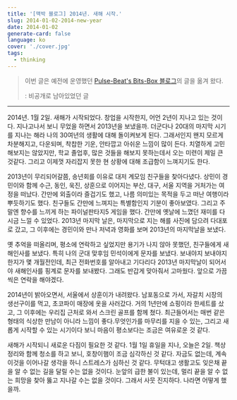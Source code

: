 ```yaml
---
title: '[맥박 블로그] 2014년. 새해 시작.'
slug: 2014-01-02-2014-new-year
date: 2014-01-02
generate-card: false
language: ko
cover: './cover.jpg'
tags:
  - thinking
---
```


> 이번 글은 예전에 운영했던 [Pulse-Beat's Bits-Box 블로그](https://pulsebeat.tistory.com/)의 글을 옮겨 왔다.
>
> : 비공개로 남아있었던 글

---

2014년. 1월 2일. 새해가 시작되었다. 창업을 시작한지, 어언 2년이 지나고 있는 것이다. 지나고나서 보니 무었을 하면서 2013년을 보냈을까. 더군다나 20대의 마지막 시기를 지나는 해라 나의 30여년의 생활에 대해 돌이켜보게 된다. 그래서인지 왠지 모르게 차분해지고, 다운되며, 착찹한 기운, 안타깝고 아쉬운 느낌이 많이 든다. 치열하게 고민해보지는 않았지만, 학교 졸업후, 많은 것들을 해보지 못하는데서 오는 미련이 제일 큰 것같다. 그리고 이제껏 자리잡지 못한 현 상황에 대해 조급함이 느껴지기도 한다.

2013년이 무리되어갈쯤, 송년회를 이유로 대저 계모임 친구들을 찾아다녔다. 상민이 경민이와 함께 수근, 동인, 욱진, 상훈으로 이어지는 부산, 대구, 서울 지역을 거처가는 여정을 떠났다. 간만에 외출이라 즐겁기도 했고, 나름 의미있는 목적을 두고 떠난 여행이라 뿌듯하기도 했다. 친구들도 간만에 느껴지는 특별함인지 기분이 좋아보였다. 그리고 주말엔 향수를 느끼게 하는 파이널판타지5 게임을 했다. 간만에 옛날에 느꼈던 재미를 다시금 느낄 수 있었다. 2013년 마지막 날은, 마지막으로 지는 해를 사진에 담으려 다대포로 갔고, 그 이후에는 경민이와 만나 저녁과 영화를 보며 2013년의 마지막날을 보냈다.

옛 추억을 떠올리며, 평소에 연락하고 싶었지만 용기가 나지 않아 못했던, 친구들에게 새해인사를 보냈다. 특히 나의 군대 맞후임 민석이에게 문자를 보냈다. 보내야지 보내야지한지가 몇 개월전인데, 최근 전화번호를 알아내고 기다리다 2013년 마지막날이 되어서야 새해인사를 핑계로 문자를 보내봤다. 그래도 반갑게 맞아줘서 고마웠다. 앞으로 가끔씩은 연락을 해야겠다.

2014년이 밝아오면서, 서울에서 상훈이가 내려왔다. 남포동으로 가서, 자갈치 시장의 생선구이를 먹고, 초코파이 매장에 옷을 사러갔다. 거의 1년만에 쇼핑이라 한세트를 샀고, 그 이후에는 우리집 근처로 와서 스크린 골프를 함께 쳤다. 최근들어서는 매번 같은 형태의 식상한 만남이 아니라 느낌이 좋다.무엇인가를 마무리를 지을 수 있는, 그리고 새롭게 시작할 수 있는 시기이다 보니 마음이 평소보다는 조금은 여유로운 것 같다.

새해가 시작되니 새로운 다짐이 필요한 것 같다. 1월 1일 휴일을 지나, 오늘은 2일. 책상정리와 함께 청소를 하고 보니, 호창이햄이 조금 심각하신 것 같다. 자금도 없는데, 계속 이것을 이어나갈 생각을 하니 스트레스가 심하신 것 같다. 무턱대고 생활고도 잊은채 끝을 알 수 없는 길을 달릴 수는 없을 것이다. 눈앞의 급한 불이 있는데, 멀리 끝을 알 수 없는 희망을 찾아 뚫고 지나갈 수는 없을 것이다. 그래서 사뭇 진지하다. 나라면 어떻게 했을까.
